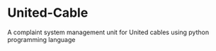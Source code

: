 # United-Cable
A complaint system management unit for United cables using python programming language
